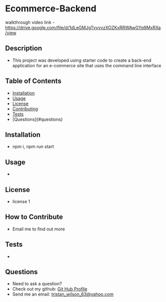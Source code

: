 # Ecommerce-Backend
walkthrough video link - https://drive.google.com/file/d/1dLeGMJgTvvvvzXOZKxRRWAwGYq9MxRXa/view
  
  ## Description
  
  - This project was developed using starter code to create a back-end application for an e-commerce site that uses the command line interface
  
  ## Table of Contents
  
  - [Installation](#installation)
  - [Usage](#usage)
  - [License](#license)
  - [Contributing](#contributing)
  - [Tests](#tests)
  - [Questions]{#questions}
  ## Installation
  
  - npm i, npm run start
  
  ## Usage
  
  - 
  
  ## License
  
  - license 1
  
  ## How to Contribute
  
  - Email me to find out more
  
  ## Tests
  
  - 
  ## Questions
  - Need to ask a question? 
  - Check out my github: [Git Hub Profile](https://github.com/TristanW63)
  - Send me an email: tristan_wilson_63@yahoo.com
